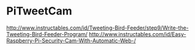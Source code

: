 # PiTweetCam

http://www.instructables.com/id/Tweeting-Bird-Feeder/step9/Write-the-Tweeting-Bird-Feeder-Program/
http://www.instructables.com/id/Easy-Raspberry-Pi-Security-Cam-With-Automatic-Web-/
